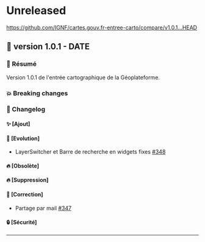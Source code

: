 # Unreleased

<https://github.com/IGNF/cartes.gouv.fr-entree-carto/compare/v1.0.1...HEAD>

## 🔖 version 1.0.1 - __DATE__

### 🎉 Résumé

Version 1.0.1 de l'entrée cartographique de la Géoplateforme.

### 💥 Breaking changes

### 📖 Changelog

#### ✨ [Ajout]

#### 🔨 [Evolution]

* LayerSwitcher et Barre de recherche en widgets fixes [#348](https://github.com/IGNF/cartes.gouv.fr-entree-carto/pull/348)

#### 🔥 [Obsolète]

#### 🔥 [Suppression]

#### 🐛 [Correction]

* Partage par mail [#347](https://github.com/IGNF/cartes.gouv.fr-entree-carto/pull/347)

#### 🔒 [Sécurité]

---
